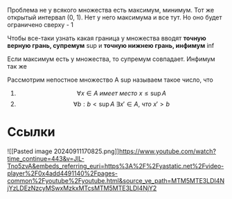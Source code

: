 Проблема не у всякого множества есть максимум, минимум. Тот же открытый интервал (0, 1). Нет у него максимума и все тут. Но оно будет ограничено сверху - 1

Чтобы все-таки узнать какая граница у множества вводят **точную верную грань, супремум** sup и **точную нижнею грань, инфимум** inf  

Если максимум есть у множества, то супремум совпадает. Инфимум так же 

Рассмотрим непостное множество A sup называем такое число, что
1) $$\forall x \in A \ имеет \ место \ x \leq \sup A$$
2) $$\forall b : b < \sup A \ \exists x' \in A, \ что \ x' > b$$

# Ссылки
![[Pasted image 20240911170825.png]]https://www.youtube.com/watch?time_continue=443&v=JlL-Tno5zvA&embeds_referring_euri=https%3A%2F%2Fyastatic.net%2Fvideo-player%2F0x4add4491140%2Fpages-common%2Fyoutube%2Fyoutube.html&source_ve_path=MTM5MTE3LDI4NjYzLDEzNzcyMSwxMzkxMTcsMTM5MTE3LDI4NjY2